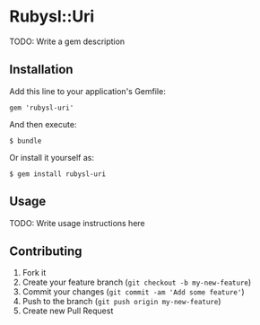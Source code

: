 # Rubysl::Uri

TODO: Write a gem description

## Installation

Add this line to your application's Gemfile:

    gem 'rubysl-uri'

And then execute:

    $ bundle

Or install it yourself as:

    $ gem install rubysl-uri

## Usage

TODO: Write usage instructions here

## Contributing

1. Fork it
2. Create your feature branch (`git checkout -b my-new-feature`)
3. Commit your changes (`git commit -am 'Add some feature'`)
4. Push to the branch (`git push origin my-new-feature`)
5. Create new Pull Request
